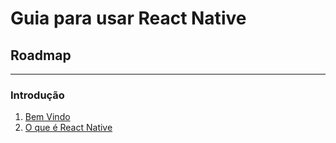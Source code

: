 # Guia para usar React Native

## Roadmap
---------------

### Introdução

1. [Bem Vindo](/1-Introducao/BoasVindas.md)
2. [O que é React Native](/1-Introducao/OQueE.md)
